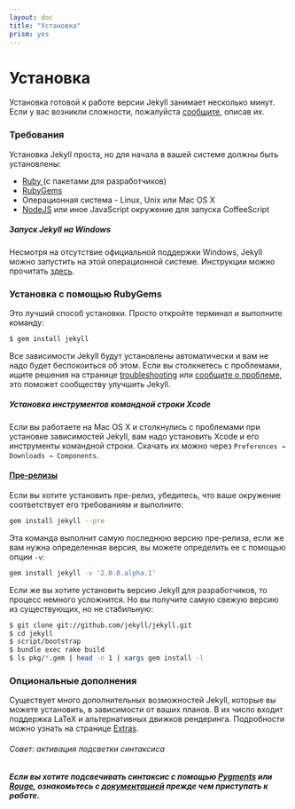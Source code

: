 ```yaml
---
layout: doc
title: "Установка"
prism: yes
---
```


# Установка

Установка готовой к работе версии Jekyll занимает несколько минут. Если у вас возникли сложности, пожалуйста [сообщите](https://github.com/jekyll/jekyll/issues/new), описав их.

### Требования

Установка Jekyll проста, но для начала в вашей системе должны быть установлены:

* [Ruby ](http://www.ruby-lang.org/en/downloads/) (с пакетами для разработчиков)
* [RubyGems](http://rubygems.org/pages/download)
* Операционная система - Linux, Unix или Mac OS X
* [NodeJS](http://nodejs.org/) или иное  JavaScript окружение для запуска CoffeeScript


##### Запуск  Jekyll на Windows

Несмотря на отсутствие официальной поддержки Windows, Jekyll можно запустить на этой операционной системе. Инструкции можно прочитать [здесь](http://jekyllrb.com/docs/windows/#installation).


### Установка с помощью RubyGems

Это лучший способ установки. Просто откройте терминал и выполните команду:

```bash
$ gem install jekyll
```

Все зависимости Jekyll будут установлены автоматически и вам не надо будет беспокоиться об этом. Если вы столкнетесь с проблемами, ищите решения на странице [troubleshooting](http://jekyllrb.com/docs/troubleshooting/) или [сообщите о проблеме](https://github.com/jekyll/jekyll/issues/new), это поможет сообществу улучшить  Jekyll.

##### Установка инструментов командной строки  Xcode

Если вы работаете на Mac OS X и столкнулись с проблемами при установке зависимостей Jekyll, вам надо установить Xcode  и его инструменты командной строки. Скачать их можно через `Preferences → Downloads → Components`.


#### [Пре-релизы](#pre-releases)

Если вы хотите установить пре-релиз, убедитесь, что ваше окружение соответствует его требованиям и выполните:

```bash
gem install jekyll --pre
```


Эта команда выполнит самую последнюю версию пре-релиза, если же вам нужна определенная версия, вы можете определить ее с помощью опции `-v`:

```bash
gem install jekyll -v '2.0.0.alpha.1'
```

Если же вы хотите установить версию Jekyll для разработчиков, то процесс немного усложнится. Но вы получите самую свежую версию из существующих, но не стабильную:

```bash
$ git clone git://github.com/jekyll/jekyll.git
$ cd jekyll
$ script/bootstrap
$ bundle exec rake build
$ ls pkg/*.gem | head -n 1 | xargs gem install -l
```

### Опциональные дополнения

Существует много дополнительных возможностей Jekyll, которые вы можете установить, в зависимости от ваших планов. В их число входит поддержка  LaTeX  и альтернативных движков рендеринга. Подробности можно узнать на странице [Extras](/documentation/21_extra.html).

###### Совет: активация подсветки синтаксиса

***Если вы хотите подсвечивать синтаксис с помощью [Pygments](http://pygments.org/) или [Rouge](https://github.com/jayferd/rouge), ознакомьтесь с [документацией](http://jekyllrb.com/docs/templates/#code-snippet-highlighting) прежде чем приступать к работе.***
